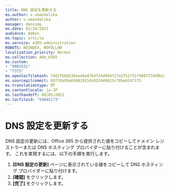 ```yaml
---
title: DNS 設定を更新する
ms.author: v-smandalika
author: v-smandalika
manager: dansimp
ms.date: 02/24/2021
audience: Admin
ms.topic: article
ms.service: o365-administration
ROBOTS: NOINDEX, NOFOLLOW
localization_priority: Normal
ms.collection: Adm_O365
ms.custom:
- "9002531"
- "7375"
ms.openlocfilehash: 7dd2fbbd23beedda47bd724d84d717a3751f51f9607274d9b124f14463cf4b50
ms.sourcegitcommit: b5f7da89a650d2915dc652449623c78be6247175
ms.translationtype: MT
ms.contentlocale: ja-JP
ms.lasthandoff: 08/05/2021
ms.locfileid: "54045173"
---
```

# <a name="update-dns-settings"></a>DNS 設定を更新する

DNS 設定の更新には、Office 365 から提供された値をコピーしてドメイン レジストラーまたは DNS ホスティング プロバイダーに貼り付けることが含まれます。 これを実現するには、以下の手順を実行します。

1. **[DNS 設定の更新]** ページに表示されている値をコピーして DNS ホスティング プロバイダーに貼り付けます。
2. **[確認]** をクリックします。
3. **[完了]** をクリックします。